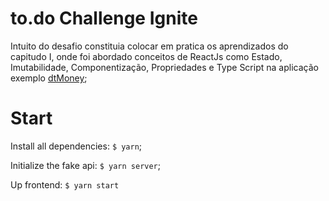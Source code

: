 # to.do Challenge Ignite

Intuito do desafio constituia colocar em pratica os aprendizados do capitudo I, onde foi abordado conceitos de ReactJs como Estado, Imutabilidade, Componentização, Propriedades e Type Script na aplicação exemplo [dtMoney](https://github.com/christiancesar/dtmoney-ignite-frontend);


# Start

Install all dependencies: `$ yarn`;

Initialize the fake api: `$ yarn server`;

Up frontend: `$ yarn start`

